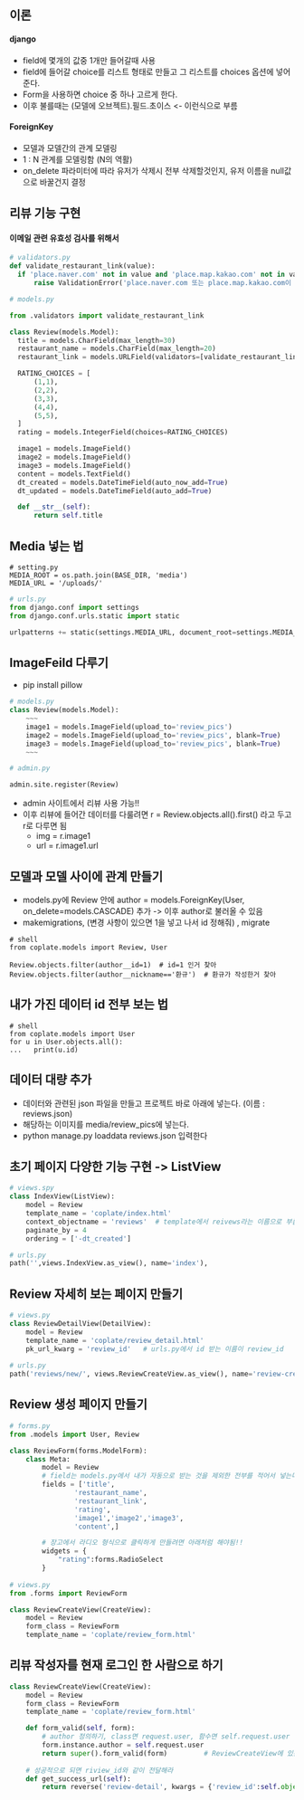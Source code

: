 ## 이론
#### django
* field에 몇개의 값중 1개만 들어갈때 사용
* field에 들어갈 choice를 리스트 형태로 만들고 그 리스트를 choices 옵션에 넣어준다.
* Form을 사용하면 choice 중 하나 고르게 한다.
* 이후 불를때는 (모델에 오브젝트).필드.초이스  <- 이런식으로 부름

#### ForeignKey
* 모델과 모델간의 관계 모델링
* 1 : N 관계를 모델링함 (N의 역활)
* on_delete 파라미터에 따라 유저가 삭제시 전부 삭제할것인지, 유저 이름을 null값으로 바꿀건지 결정


## 리뷰 기능 구현
#### 이메일 관련 유효성 검사를 위해서
```python
# validators.py 
def validate_restaurant_link(value):
  if 'place.naver.com' not in value and 'place.map.kakao.com' not in value:
      raise ValidationError('place.naver.com 또는 place.map.kakao.com이 들어가야 합니다.')
```

```python
# models.py

from .validators import validate_restaurant_link

class Review(models.Model):
  title = models.CharField(max_length=30)
  restaurant_name = models.CharField(max_length=20)
  restaurant_link = models.URLField(validators=[validate_restaurant_link])

  RATING_CHOICES = [
      (1,1),
      (2,2),
      (3,3),
      (4,4),
      (5,5),
  ]
  rating = models.IntegerField(choices=RATING_CHOICES)

  image1 = models.ImageField()
  image2 = models.ImageField()
  image3 = models.ImageField()
  content = models.TextField()
  dt_created = models.DateTimeField(auto_now_add=True)
  dt_updated = models.DateTimeField(auto_add=True)

  def __str__(self):
      return self.title
```

## Media 넣는 법
```
# setting.py
MEDIA_ROOT = os.path.join(BASE_DIR, 'media')
MEDIA_URL = '/uploads/'
```
```python
# urls.py
from django.conf import settings
from django.conf.urls.static import static

urlpatterns += static(settings.MEDIA_URL, document_root=settings.MEDIA_URL)
```

## ImageFeild 다루기
* pip install pillow
```python
# models.py
class Review(models.Model):
    ~~~
    image1 = models.ImageField(upload_to='review_pics')
    image2 = models.ImageField(upload_to='review_pics', blank=True)
    image3 = models.ImageField(upload_to='review_pics', blank=True)
    ~~~
```
```python
# admin.py

admin.site.register(Review)
```
* admin 사이트에서 리뷰 사용 가능!!
* 이후 리뷰에 들어간 데이터를 다룰려면 r = Review.objects.all().first() 라고 두고 r로 다루면 됨
    * img = r.image1
    * url = r.image1.url


## 모델과 모델 사이에 관계 만들기
* models.py에 Review 안에 author = models.ForeignKey(User, on_delete=models.CASCADE) 추가 -> 이후 author로 불러올 수 있음
* makemigrations, (변경 사항이 있으면 1을 넣고 나서 id 정해줘) , migrate
```
# shell
from coplate.models import Review, User

Review.objects.filter(author__id=1)  # id=1 인거 찾아
Review.objects.filter(author__nickname=='환규')  # 환규가 작성한거 찾아
```



## 내가 가진 데이터 id 전부 보는 법
```
# shell
from coplate.models import User
for u in User.objects.all():
...   print(u.id)
```


## 데이터 대량 추가
* 데이터와 관련된 json 파일을 만들고 프로젝트 바로 아래에 넣는다. (이름 : reviews.json)
* 해당하는 이미지를 media/review_pics에 넣는다.
* python manage.py loaddata reviews.json 입력한다


## 초기 페이지 다양한 기능 구현 -> ListView
```python
# views.spy
class IndexView(ListView):
    model = Review
    template_name = 'coplate/index.html'
    context_objectname = 'reviews'  # template에서 reivews라는 이름으로 부름
    paginate_by = 4
    ordering = ['-dt_created']

# urls.py
path('',views.IndexView.as_view(), name='index'),

```

## Review 자세히 보는 페이지 만들기
```python
# views.py
class ReviewDetailView(DetailView):
    model = Review
    template_name = 'coplate/review_detail.html'
    pk_url_kwarg = 'review_id'   # urls.py에서 id 받는 이름이 review_id
    
# urls.py    
path('reviews/new/', views.ReviewCreateView.as_view(), name='review-create')    
```

## Review 생성 페이지 만들기
```python
# forms.py
from .models import User, Review

class ReviewForm(forms.ModelForm):
    class Meta:
        model = Review
        # field는 models.py에서 내가 자동으로 받는 것을 제외한 전부를 적어서 넣는다.
        fields = ['title', 
                'restaurant_name',
                'restaurant_link',
                'rating',
                'image1','image2','image3',
                'content',]

        # 장고에서 라디오 형식으로 클릭하게 만들려면 아래처럼 해야됨!!
        widgets = {
            "rating":forms.RadioSelect
        }
        
# views.py
from .forms import ReviewForm

class ReviewCreateView(CreateView):
    model = Review
    form_class = ReviewForm
    template_name = 'coplate/review_form.html'
```


## 리뷰 작성자를 현재 로그인 한 사람으로 하기
```python
class ReviewCreateView(CreateView):
    model = Review
    form_class = ReviewForm
    template_name = 'coplate/review_form.html'

    def form_valid(self, form):
        # author 정의하기, class면 request.user, 함수면 self.request.user
        form.instance.author = self.request.user
        return super().form_valid(form)         # ReviewCreateView에 있는 form_valid 사용해라
    
    # 성공적으로 되면 riview_id와 같이 전달해라
    def get_success_url(self):
        return reverse('review-detail', kwargs = {'review_id':self.object.id})
```

